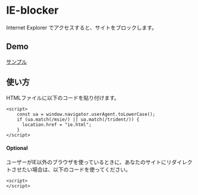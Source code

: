 # IE-blocker
Internet Explorer でアクセスすると、サイトをブロックします。

## Demo
[サンプル]()

## 使い方
HTMLファイルに以下のコードを貼り付けます。
```
<script>
    const ua = window.navigator.userAgent.toLowerCase();
    if (ua.match(/msie/) || ua.match(/trident/)) {
      location.href = "ie.html";
    }
</script>
```

#### Optional
ユーザーがIE以外のブラウザを使っているときに、あなたのサイトにリダイレクトさせたい場合は、以下のコードを使ってください。
```
<script>
</script>
```
